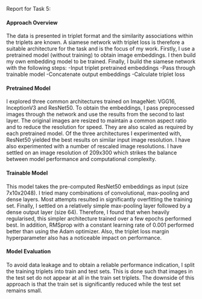 Report for Task 5:

#### Approach Overview
The data is presented in triplet format and the similarity associations within the triplets are known. A siamese network with triplet loss is therefore a suitable architecture for the task and is the focus of my work.
Firstly, I use a pretrained model (without training) to obtain image embeddings. I then build my own embedding model to be trained. Finally, I build the siamese network with the following steps:
         -Input triplet pretrained embeddings
         -Pass through trainable model
         -Concatenate output embeddings
         -Calculate triplet loss

#### Pretrained Model
I explored three common architectures trained on ImageNet: VGG16, InceptionV3 and ResNet50. To obtain the embeddings, I pass preprocessed images through the network and use the results from the second to last layer. The original images are resized to maintain a common aspect ratio and to reduce the resolution for speed. They are also scaled as required by each pretrained model. Of the three architectures I experimented with, ResNet50 yielded the best results on similar input image resolution. I have also experimented with a number of rescaled image resolutions. I have settled on an image resolution of 209x300 which strikes the balance between model performance and computational complexity.

#### Trainable Model
This model takes the pre-computed ResNet50 embeddings as input (size 7x10x2048). I tried many combinations of convolutional, max-pooling and dense layers. Most attempts resulted in significantly overfitting the training set. Finally, I settled on a relatively simple max-pooling layer followed by a dense output layer (size 64). Therefore, I found that when heavily regularised, this simpler architecture trained over a few epochs performed best.
In addition, RMSprop with a constant learning rate of 0.001 performed better than using the Adam optimizer. Also, the triplet loss margin hyperparameter also has a noticeable impact on performance.

#### Model Evaluation
To avoid data leakage and to obtain a reliable performance indication, I split the training triplets into train and test sets. This is done such that images in the test set do not appear at all in the train set triplets. The downside of this approach is that the train set is significantly reduced while the test set remains small.
